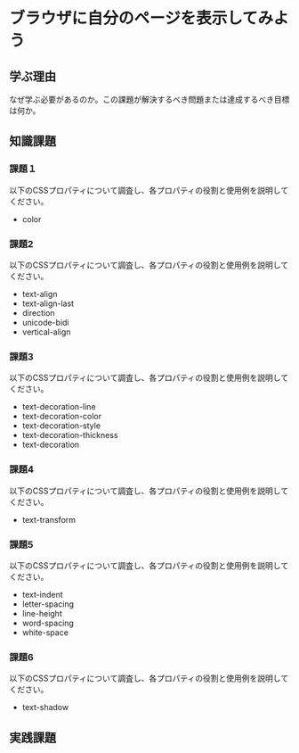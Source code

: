 # ブラウザに自分のページを表示してみよう

## 学ぶ理由

なぜ学ぶ必要があるのか。この課題が解決するべき問題または達成するべき目標は何か。

## 知識課題

### 課題１

以下のCSSプロパティについて調査し、各プロパティの役割と使用例を説明してください。

- color

### 課題2

以下のCSSプロパティについて調査し、各プロパティの役割と使用例を説明してください。

- text-align
- text-align-last
- direction
- unicode-bidi
- vertical-align

### 課題3

以下のCSSプロパティについて調査し、各プロパティの役割と使用例を説明してください。

- text-decoration-line
- text-decoration-color
- text-decoration-style
- text-decoration-thickness
- text-decoration

### 課題4

以下のCSSプロパティについて調査し、各プロパティの役割と使用例を説明してください。

- text-transform

### 課題5

以下のCSSプロパティについて調査し、各プロパティの役割と使用例を説明してください。

- text-indent
- letter-spacing
- line-height
- word-spacing
- white-space

### 課題6

以下のCSSプロパティについて調査し、各プロパティの役割と使用例を説明してください。

- text-shadow

## 実践課題
